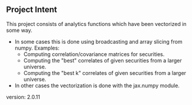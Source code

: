 ## Project Intent
This project consists of analytics functions which have been vectorized in some way.
- In some cases this is done using broadcasting and array slicing from numpy.
  Examples:
    - Computing correlation/covariance matrices for securities.
    - Computing the "best" correlates of given securities from a larger universe.
    - Computing the "best k" correlates of given securities from a larger universe.
- In other cases the vectorization is done with the jax.numpy module.

version: 2.0.11


